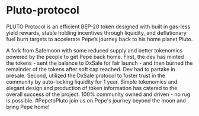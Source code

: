 # Pluto-protocol
PLUTO Protocol is an efficient BEP-20 token designed with built in gas-less yield rewards, stable holding incentives through liquidity, and deflationary fuel burn targets to accelerate Pepe’s journey back to his home planet Pluto.

A fork from Safemoon with some reduced supply and better tokenomics powered by the people to get Pepe back home. First, the dev has minted the tokens - sent the balance to DxSale for fair launch - and then burned the remainder of the tokens after soft cap reached. Dev had to partake in presale. Second, utilized the DxSale protocol to foster trust in the community by auto-locking liquidity for 1 year. Simple tokenomics and elegant design and production of token information has catered to the overall success of the project. 100% community owned and driven - no rug is possible. #PepetoPluto join us on Pepe's journey beyond the moon and bring Pepe home!
